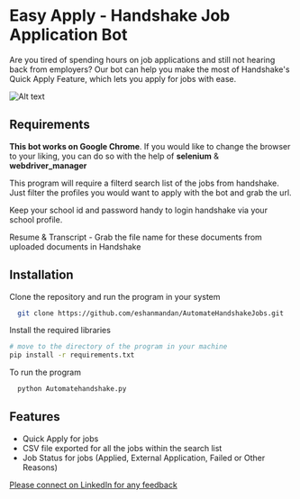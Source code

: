 
# Easy Apply - Handshake Job Application Bot

Are you tired of spending hours on job applications and still not hearing back from employers? Our bot can help you make the most of Handshake's Quick Apply Feature, which lets you apply for jobs with ease.

<!-- ## Demo -->
<!-- Insert gif or link to demo -->
![Alt text](/EasyApplyBotDemo.gif?raw=true "Easy Apply Demo")


## Requirements

**This bot works on Google Chrome**. If you would like to change the browser to your liking, you can do so with the help of **selenium** & **webdriver_manager**

This program will require a filterd search list of the jobs from handshake. Just filter the profiles you would want to apply with the bot and grab the url. 

Keep your school id and password handy to login handshake via your school profile. 

Resume & Transcript - Grab the file name for these documents from uploaded documents in Handshake

## Installation

Clone the repository and run the program in your system

```bash
  git clone https://github.com/eshanmandan/AutomateHandshakeJobs.git
```

Install the required libraries
```bash
# move to the directory of the program in your machine
pip install -r requirements.txt
```

To run the program 
```bash
  python Automatehandshake.py
```
## Features

- Quick Apply for jobs
- CSV file exported for all the jobs within the search list
- Job Status for jobs (Applied, External Application, Failed or Other Reasons)

[Please connect on LinkedIn for any feedback](https://www.linkedin.com/in/eshan-mandan-719493169/)